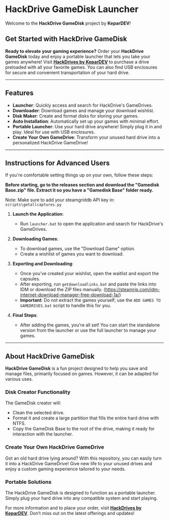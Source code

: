 # HackDrive GameDisk Launcher

Welcome to the **HackDrive GameDisk** project by **KeparDEV**! 

## Get Started with HackDrive GameDisk

**Ready to elevate your gaming experience?** Order your **HackDrive GameDisk** today and enjoy a portable launcher that lets you take your games anywhere! Visit [**HackDrives by KeparDEV**](https://hackdrives.kepar.online/) to purchase a drive preloaded with all your favorite games. You can also find USB enclosures for secure and convenient transportation of your hard drive.

---

## Features

- **Launcher**: Quickly access and search for HackDrive's GameDrives.
- **Downloader**: Download games and manage your download wishlist.
- **Disk Maker**: Create and format disks for storing your games.
- **Auto Installation**: Automatically set up your games with minimal effort.
- **Portable Launcher**: Use your hard drive anywhere! Simply plug it in and play. Ideal for use with USB enclosures.
- **Create Your Own GameDrive**: Transform your unused hard drive into a personalized HackDrive GameDrive!

---

## Instructions for Advanced Users

If you're comfortable setting things up on your own, follow these steps:

**Before starting, go to the releases section and download the "Gamedisk Base.zip" file. Extract it so you have a "Gamedisk Base" folder ready.**

Note: Make sure to add your steamgriddb API key in: `scripts\getallcaptures.py`

1. **Launch the Application**:
   - Run `launcher.bat` to open the application and search for HackDrive's GameDrives.

2. **Downloading Games**:
   - To download games, use the "Download Game" option.
   - Create a wishlist of games you want to download.

3. **Exporting and Downloading**:
   - Once you’ve created your wishlist, open the waitlist and export the capsules.
   - After exporting, run `getdownloadlinks.bat` and paste the links into IDM or download the ZIP files manually. (https://steamrip.com/idm-internet-download-manager-free-download-1a/)
   - **Important**: Do not extract the games yourself; use the `ADD GAMES TO GAMEDRIVES.bat` script to handle this for you.

4. **Final Steps**:
   - After adding the games, you're all set! You can start the standalone version from the launcher or use the full launcher to manage your games.

---

## About HackDrive GameDisk

**HackDrive GameDisk** is a fun project designed to help you save and manage files, primarily focused on games. However, it can be adapted for various uses.

### Disk Creator Functionality

The GameDisk creator will:
- Clean the selected drive.
- Format it and create a large partition that fills the entire hard drive with NTFS.
- Copy the GameDisk Base to the root of the drive, making it ready for interaction with the launcher.

### Create Your Own HackDrive GameDrive

Got an old hard drive lying around? With this repository, you can easily turn it into a HackDrive GameDrive! Give new life to your unused drives and enjoy a custom gaming experience tailored to your needs.

### Portable Solutions

The HackDrive GameDisk is designed to function as a portable launcher. Simply plug your hard drive into any compatible system and start playing. 

For more information and to place your order, visit [**HackDrives by KeparDEV**](https://hackdrives.kepar.online/). Don’t miss out on the latest offerings and updates!